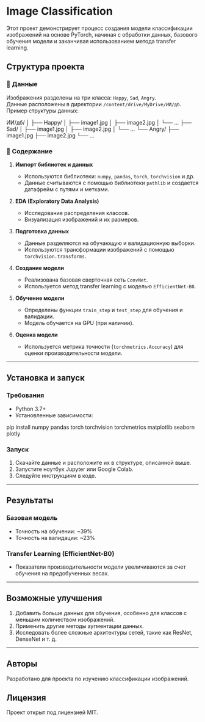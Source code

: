 # Image Classification

Этот проект демонстрирует процесс создания модели классификации изображений на основе PyTorch, начиная с обработки данных, базового обучения модели и заканчивая использованием метода transfer learning.

## Структура проекта

### 📂 Данные
Изображения разделены на три класса: `Happy`, `Sad`, `Angry`.  
Данные расположены в директории `/content/drive/MyDrive/ИИ/дб`. Пример структуры данных:

ИИ/дб/ │ ├── Happy/ │ ├── image1.jpg │ ├── image2.jpg │ └── ... ├── Sad/ │ ├── image1.jpg │ ├── image2.jpg │ └── ... └── Angry/ ├── image1.jpg ├── image2.jpg └── ...


### 📜 Содержание
1. **Импорт библиотек и данных**  
   - Используются библиотеки: `numpy`, `pandas`, `torch`, `torchvision` и др.
   - Данные считываются с помощью библиотеки `pathlib` и создается датафрейм с путями и метками.  

2. **EDA (Exploratory Data Analysis)**  
   - Исследование распределения классов.  
   - Визуализация изображений и их размеров.  

3. **Подготовка данных**  
   - Данные разделяются на обучающую и валидационную выборки.  
   - Используются трансформации изображений с помощью `torchvision.transforms`.  

4. **Создание модели**  
   - Реализована базовая сверточная сеть `ConvNet`.  
   - Используется метод transfer learning с моделью `EfficientNet-B0`.  

5. **Обучение модели**  
   - Определены функции `train_step` и `test_step` для обучения и валидации.  
   - Модель обучается на GPU (при наличии).  

6. **Оценка модели**  
   - Используется метрика точности (`torchmetrics.Accuracy`) для оценки производительности модели.  

---

## Установка и запуск

### Требования
- Python 3.7+
- Установленные зависимости:

pip install numpy pandas torch torchvision torchmetrics matplotlib seaborn plotly


### Запуск
1. Скачайте данные и расположите их в структуре, описанной выше.
2. Запустите ноутбук Jupyter или Google Colab.
3. Следуйте инструкциям в коде.

---

## Результаты

### Базовая модель
- Точность на обучении: ~39%  
- Точность на валидации: ~23%  

### Transfer Learning (EfficientNet-B0)
- Показатели производительности модели увеличиваются за счет обучения на предобученных весах.

---

## Возможные улучшения
1. Добавить больше данных для обучения, особенно для классов с меньшим количеством изображений.  
2. Применить другие методы аугментации данных.  
3. Исследовать более сложные архитектуры сетей, такие как ResNet, DenseNet и т. д.  

---

## Авторы
Разработано для проекта по изучению классификации изображений.  

## Лицензия
Проект открыт под лицензией MIT.
